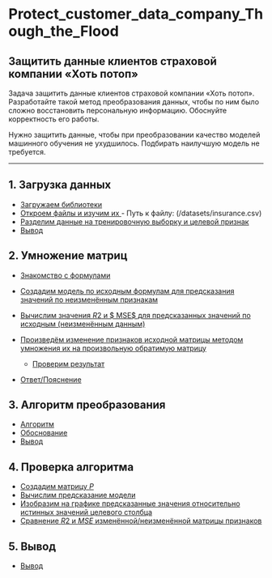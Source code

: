 # Protect_customer_data_company_Though_the_Flood
## Защитить данные клиентов страховой компании «Хоть потоп»

Задача защитить данные клиентов страховой компании «Хоть потоп». Разработайте такой метод преобразования данных, чтобы по ним было сложно восстановить персональную информацию. Обоснуйте корректность его работы.

Нужно защитить данные, чтобы при преобразовании качество моделей машинного обучения не ухудшилось. Подбирать наилучшую модель не требуется.

---
<a id='start'></a>

## 1. Загрузка данных
   * <a href='#step_1'> Загружаем библиотеки </a>
   * <a href='#step_1'> Откроем файлы и изучим их </a>
          - Путь к файлу: (/datasets/insurance.csv)
   * <a href='#step_1.1'> Разделим данные на тренировочную выборку и целевой признак </a>
   * <a href='#step_1.end'> Вывод </a>

## 2. Умножение матриц
   * <a href='#step_2'> Знакомство с формулами </a>
   * <a href='#step_2.1.1'> Создадим модель по исходным формулам для предсказания значений по неизменённым признакам </a>
   * <a href='#step_2.1'> Вычислим значения $R2$ и $ MSE$ для предсказанных значений по исходным (неизменённым данным)   </a>
  
   * <a href='#step_2.3'> Произведём изменение признаков исходной матрицы методом умножения их на произвольную обратимую матрицу </a>
       * <a href='#step_2.4'>  Проверим результат </a>
   * <a href='#step_2.end'> Ответ/Пояснение  </a>   
   
   
## 3. Алгоритм преобразования
   * <a href='#step_3'>Алгоритм</a>
   * <a href='#step_3.1'> Обоснование</a>
   * <a href='#step_3.end'> Вывод </a>

## 4. Проверка алгоритма
   * <a href='#step_4'> Создадим матрицу  $P$ </a>
   * <a href='#step_4.1'>Вычислим предсказание модели </a>
   * <a href='#step_4.2'>Изобразим на графике предсказанные значения относительно истинных значений целевого столбца</a>
   * <a href='#step_4.3'>Сравнение $R2$ и $MSE$ изменённой/неизменённой матрицы признаков </a>
   
## 5. Вывод
   * <a href='#step_5.end'> Вывод </a>
